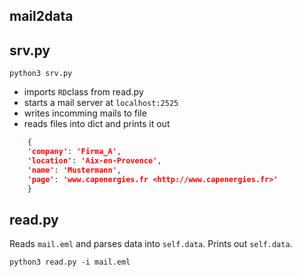 mail2data
---------

## srv.py


```shell
python3 srv.py
```
* imports `RD`class from read.py
* starts a mail server at `localhost:2525`
* writes incomming mails to file
* reads files into dict and prints it out

```json
	{
	'company': 'Firma_A',
	'location': 'Aix-en-Provence',
	'name': 'Mustermann',
	'page': 'www.capenergies.fr <http://www.capenergies.fr>'
	}
```
## read.py

Reads `mail.eml` and parses data into `self.data`. Prints out `self.data`.

```shell
python3 read.py -i mail.eml
```
